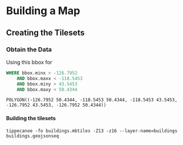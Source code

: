 # Building a Map

## Creating the Tilesets

### Obtain the Data
Using this bbox for

```sql
WHERE bbox.minx > -126.7952
    AND bbox.maxx < -118.5453
    AND bbox.miny > 43.5453
    AND bbox.maxy < 50.4344
```

`POLYGON((-126.7952 50.4344, -118.5453 50.4344, -118.5453 43.5453, -126.7952 43.5453, -126.7952 50.4344))`


#### Building the tilesets
`tippecanoe -fo buildings.mbtiles -Z13 -z16 --layer-name=buildings buildings.geojsonseq`
